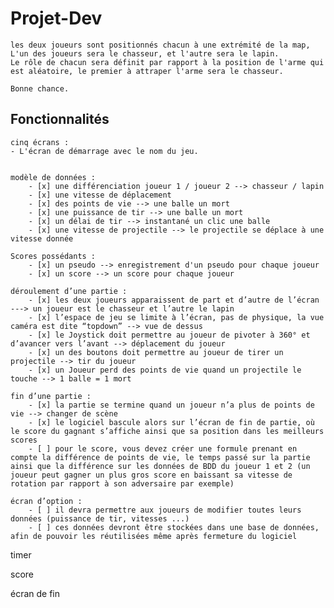 # Projet-Dev

    les deux joueurs sont positionnés chacun à une extrémité de la map,
    L'un des joueurs sera le chasseur, et l'autre sera le lapin.
    Le rôle de chacun sera définit par rapport à la position de l'arme qui est aléatoire, le premier à attraper l'arme sera le chasseur.

    Bonne chance.

## Fonctionnalités

    cinq écrans :
    - L'écran de démarrage avec le nom du jeu.


    modèle de données :
        - [x] une différenciation joueur 1 / joueur 2 --> chasseur / lapin 
        - [x] une vitesse de déplacement
        - [x] des points de vie --> une balle un mort
        - [x] une puissance de tir --> une balle un mort
        - [x] un délai de tir --> instantané un clic une balle
        - [x] une vitesse de projectile --> le projectile se déplace à une vitesse donnée

    Scores possédants :
        - [x] un pseudo --> enregistrement d'un pseudo pour chaque joueur
        - [x] un score --> un score pour chaque joueur
    
    déroulement d’une partie :
        - [x] les deux joueurs apparaissent de part et d’autre de l’écran ---> un joueur est le chasseur et l’autre le lapin
        - [x] l’espace de jeu se limite à l’écran, pas de physique, la vue caméra est dite “topdown” --> vue de dessus
        - [x] le Joystick doit permettre au joueur de pivoter à 360° et d’avancer vers l’avant --> déplacement du joueur
        - [x] un des boutons doit permettre au joueur de tirer un projectile --> tir du joueur
        - [x] un Joueur perd des points de vie quand un projectile le touche --> 1 balle = 1 mort

    fin d’une partie :
        - [x] la partie se termine quand un joueur n’a plus de points de vie --> changer de scène
        - [x] le logiciel bascule alors sur l’écran de fin de partie, où le score du gagnant s’affiche ainsi que sa position dans les meilleurs scores
        - [ ] pour le score, vous devez créer une formule prenant en compte la différence de points de vie, le temps passé sur la partie ainsi que la différence sur les données de BDD du joueur 1 et 2 (un joueur peut gagner un plus gros score en baissant sa vitesse de rotation par rapport à son adversaire par exemple)
        
    écran d’option :
        - [ ] il devra permettre aux joueurs de modifier toutes leurs données (puissance de tir, vitesses ...) 
        - [ ] ces données devront être stockées dans une base de données, afin de pouvoir les réutilisées même après fermeture du logiciel 




timer

score

écran de fin